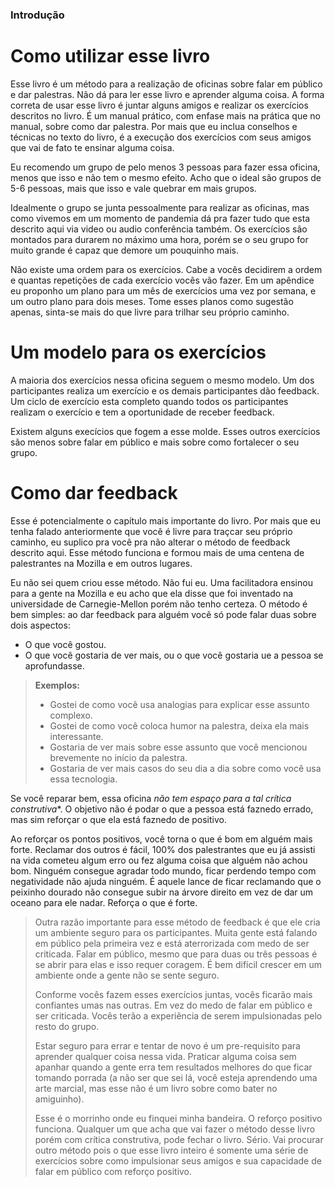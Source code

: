 ### Introdução
# Como utilizar esse livro

Esse livro é um método para a realização de oficinas sobre falar em público e dar palestras. Não dá para ler esse livro e aprender alguma coisa. A forma correta de usar esse livro é juntar alguns amigos e realizar os exercícios descritos no livro. É um manual prático, com enfase mais na prática que no manual, sobre como dar palestra. Por mais que eu inclua conselhos e técnicas no texto do livro, é a execução dos exercícios com seus amigos que vai de fato te ensinar alguma coisa.

Eu recomendo um grupo de pelo menos 3 pessoas para fazer essa oficina, menos que isso e não tem o mesmo efeito. Acho que o ideal são grupos de 5-6 pessoas, mais que isso e vale quebrar em mais grupos.

Idealmente o grupo se junta pessoalmente para realizar as oficinas, mas como vivemos em um momento de pandemia dá pra fazer tudo que esta descrito aqui via video ou audio conferência também. Os exercícios são montados para durarem no máximo uma hora, porém se o seu grupo for muito grande é capaz que demore um pouquinho mais.

Não existe uma ordem para os exercícios. Cabe a vocês decidirem a ordem e quantas repetições de cada exercício vocês vão fazer. Em um apêndice eu proponho um plano para um mês de exercícios uma vez por semana, e um outro plano para dois meses. Tome esses planos como sugestão apenas, sinta-se mais do que livre para trilhar seu próprio caminho.

# Um modelo para os exercícios

A maioria dos exercícios nessa oficina seguem o mesmo modelo. Um dos participantes realiza um exercício e os demais participantes dão feedback. Um ciclo de exercício esta completo quando todos os participantes realizam o exercício e tem a oportunidade de receber feedback.

Existem alguns execícios que fogem a esse molde. Esses outros exercícios são menos sobre falar em público e mais sobre como fortalecer o seu grupo.

# Como dar feedback

Esse é potencialmente o capítulo mais importante do livro. Por mais que eu tenha falado anteriormente que você é livre para traçcar seu próprio caminho, eu suplico pra você pra não alterar o método de feedback descrito aqui. Esse método funciona e formou mais de uma centena de palestrantes na Mozilla e em outros lugares.

Eu não sei quem criou esse método. Não fui eu. Uma facilitadora ensinou para a gente na Mozilla e eu acho que ela disse que foi inventado na universidade de Carnegie-Mellon porém não tenho certeza. O método é bem simples: ao dar feedback para alguém você só pode falar duas sobre dois aspectos:

* O que você gostou.
* O que você gostaria de ver mais, ou o que você gostaria ue a pessoa se aprofundasse.

> **Exemplos:**
> * Gostei de como você usa analogias para explicar esse assunto complexo.
> * Gostei de como você coloca humor na palestra, deixa ela mais interessante.
> * Gostaria de ver mais sobre esse assunto que você mencionou brevemente no início da palestra.
> * Gostaria de ver mais casos do seu dia a dia sobre como você usa essa tecnologia.

Se você reparar bem, essa oficina *não tem espaço para a tal crítica construtiva**. O objetivo não é podar o que a pessoa está faznedo errado, mas sim reforçar o que ela está faznedo de positivo.

Ao reforçar os pontos positivos, você torna o que é bom em alguém mais forte. Reclamar dos outros é fácil, 100% dos palestrantes que eu já assisti na vida cometeu algum erro ou fez alguma coisa que alguém não achou bom. Ninguém consegue agradar todo mundo, ficar perdendo tempo com negatividade não ajuda ninguém. É aquele lance de ficar reclamando que o peixinho dourado não consegue subir na árvore direito em vez de dar um oceano para ele nadar. Reforça o que é forte.

> Outra razão importante para esse método de feedback é que ele cria um ambiente seguro para os participantes. Muita gente está falando em público pela primeira vez e está aterrorizada com medo de ser criticada. Falar em público, mesmo que para duas ou três pessoas é se abrir para elas e isso requer coragem. É bem difícil crescer em um ambiente onde a gente não se sente seguro.
>
> Conforme vocês fazem esses exercícios juntas, vocês ficarão mais confiantes umas nas outras. Em vez do medo de falar em público e ser criticada. Vocês terão a experiência de serem impulsionadas pelo resto do grupo.
>
> Estar seguro para errar e tentar de novo é um pre-requisito para aprender qualquer coisa nessa vida. Praticar alguma coisa sem apanhar quando a gente erra tem resultados melhores do que ficar tomando porrada (a não ser que sei lá, você esteja aprendendo uma arte marcial, mas esse não é um livro sobre como bater no amiguinho).
>
> Esse é o morrinho onde eu finquei minha bandeira. O reforço positivo funciona. Qualquer um que acha que vai fazer o método desse livro porém com crítica construtiva, pode fechar o livro. Sério. Vai procurar outro método pois o que esse livro inteiro é somente uma série de exercícios sobre como impulsionar seus amigos e sua capacidade de falar em público com reforço positivo.
